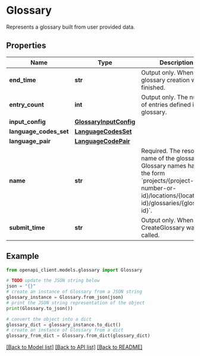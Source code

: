 # Glossary

Represents a glossary built from user provided data.

## Properties

Name | Type | Description | Notes
------------ | ------------- | ------------- | -------------
**end_time** | **str** | Output only. When the glossary creation was finished. | [optional] [readonly] 
**entry_count** | **int** | Output only. The number of entries defined in the glossary. | [optional] [readonly] 
**input_config** | [**GlossaryInputConfig**](GlossaryInputConfig.md) |  | [optional] 
**language_codes_set** | [**LanguageCodesSet**](LanguageCodesSet.md) |  | [optional] 
**language_pair** | [**LanguageCodePair**](LanguageCodePair.md) |  | [optional] 
**name** | **str** | Required. The resource name of the glossary. Glossary names have the form &#x60;projects/{project-number-or-id}/locations/{location-id}/glossaries/{glossary-id}&#x60;. | [optional] 
**submit_time** | **str** | Output only. When CreateGlossary was called. | [optional] [readonly] 

## Example

```python
from openapi_client.models.glossary import Glossary

# TODO update the JSON string below
json = "{}"
# create an instance of Glossary from a JSON string
glossary_instance = Glossary.from_json(json)
# print the JSON string representation of the object
print(Glossary.to_json())

# convert the object into a dict
glossary_dict = glossary_instance.to_dict()
# create an instance of Glossary from a dict
glossary_from_dict = Glossary.from_dict(glossary_dict)
```
[[Back to Model list]](../README.md#documentation-for-models) [[Back to API list]](../README.md#documentation-for-api-endpoints) [[Back to README]](../README.md)


